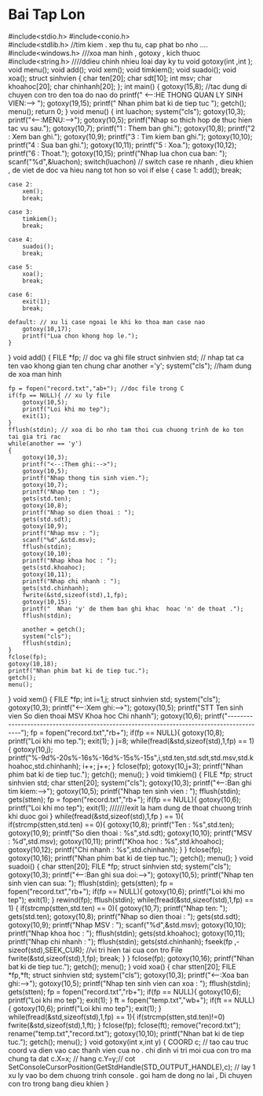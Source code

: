 # Bai Tap Lon
#include<stdio.h>
#include<conio.h>     
#include<stdlib.h>   //tim kiem . xep thu tu, cap phat bo nho ....
#include<windows.h> ///xoa man hinh , gotoxy , kich thuoc  
#include<string.h> ////ddieu chinh nhieu loai day ky tu
void gotoxy(int ,int ); 
void menu();
void add();
void xem();
void timkiem();
void suadoi();
void xoa();
struct sinhvien
{
    char ten[20];
    char sdt[10];
    int msv;
    char khoahoc[20];
    char chinhanh[20];
};
int main()
{
    gotoxy(15,8); //tac dung di chuyen con tro den toa do nao do
    printf("                          <--:HE THONG QUAN LY SINH VIEN:-->              ");
    gotoxy(19,15);
    printf("                         Nhan phim bat ki de tiep tuc                    ");
    getch();
    menu();
    return 0;
}
void menu()
{
    int luachon;
    system("cls");
    gotoxy(10,3);
    printf("<--:MENU:-->");
    gotoxy(10,5);
    printf("Nhap so thich hop de thuc hien tac vu sau.");
    gotoxy(10,7);
    printf("1 : Them ban ghi.");
    gotoxy(10,8);
    printf("2 : Xem ban ghi.");
    gotoxy(10,9);
    printf("3 : Tim kiem ban ghi.");
    gotoxy(10,10);
    printf("4 : Sua ban ghi.");
    gotoxy(10,11);
    printf("5 : Xoa.");
    gotoxy(10,12);
    printf("6 : Thoat.");
    gotoxy(10,15);
    printf("Nhap lua chon cua ban: ");
    scanf("%d",&luachon);
    switch(luachon)   // switch case re nhanh , dieu khien , de viet de doc va hieu nang tot hon so voi if else
    {
    case 1:
        add();
        break;

    case 2:
        xem();
        break;

    case 3:
        timkiem();
        break;

    case 4:
        suadoi();
        break;

    case 5:
        xoa();
        break;

    case 6:
        exit(1);
        break;

    default: // xu li case ngoai le khi ko thoa man case nao
        gotoxy(10,17);
        printf("Lua chon khong hop le.");
    }
}
void add()
{
    FILE *fp; // doc va ghi file
    struct sinhvien std; // nhap tat ca ten vao khong gian ten chung
    char another ='y';
    system("cls"); //ham dung de xoa man hinh

    fp = fopen("record.txt","ab+"); //doc file trong C
    if(fp == NULL){ // xu ly file 
        gotoxy(10,5);
        printf("Loi khi mo tep");
        exit(1);
    }
    fflush(stdin); // xoa di bo nho tam thoi cua chuong trinh de ko ton tai gia tri rac 
    while(another == 'y')
    {
        gotoxy(10,3);
        printf("<--:Them ghi:-->");
        gotoxy(10,5);
        printf("Nhap thong tin sinh vien.");
        gotoxy(10,7);
        printf("Nhap ten : ");
        gets(std.ten);
        gotoxy(10,8);
        printf("Nhap so dien thoai : ");
        gets(std.sdt);
        gotoxy(10,9);
        printf("Nhap msv : ");
        scanf("%d",&std.msv);
        fflush(stdin);
        gotoxy(10,10);
        printf("Nhap khoa hoc : ");
        gets(std.khoahoc);
        gotoxy(10,11);
        printf("Nhap chi nhanh : ");
        gets(std.chinhanh);
        fwrite(&std,sizeof(std),1,fp);
        gotoxy(10,15);
        printf("  Nhan 'y' de them ban ghi khac  hoac 'n' de thoat .");
        fflush(stdin);

        another = getch();
        system("cls");
        fflush(stdin);
    }
    fclose(fp);
    gotoxy(10,18);
    printf("Nhan phim bat ki de tiep tuc.");
    getch();
    menu();
}
void xem()
{
    FILE *fp;
    int i=1,j;
    struct sinhvien std;
    system("cls");
    gotoxy(10,3);
    printf("<--:Xem ghi:-->");
    gotoxy(10,5);
    printf("STT      Ten sinh vien      So dien thoai       MSV         Khoa hoc          Chi nhanh");
    gotoxy(10,6);
    printf("------------------------------------------------------------------------------------------");
    fp = fopen("record.txt","rb+");
    if(fp == NULL){
        gotoxy(10,8);
        printf("Loi khi mo tep.");
        exit(1);
    }
    j=8;
    while(fread(&std,sizeof(std),1,fp) == 1){
        gotoxy(10,j);
        printf("%-9d%-20s%-16s%-16d%-15s%-15s",i,std.ten,std.sdt,std.msv,std.khoahoc,std.chinhanh);
        i++;
        j++;
    }
    fclose(fp);
    gotoxy(10,j+3);
    printf("Nhan phim bat ki de tiep tuc.");
    getch();
    menu();
}
void timkiem()
{
    FILE *fp;
    struct sinhvien std;
    char stten[20];
    system("cls");
    gotoxy(10,3);
    printf("<--:Ban ghi tim kiem:-->");
    gotoxy(10,5);
    printf("Nhap ten sinh vien : ");
    fflush(stdin);
    gets(stten);
    fp = fopen("record.txt","rb+");
    if(fp == NULL){
        gotoxy(10,6);
        printf("Loi khi mo tep");
        exit(1);                         ///////exit la ham dung de thoat chuong trinh khi duoc goi 
    }
    while(fread(&std,sizeof(std),1,fp ) == 1){
        if(strcmp(stten,std.ten) == 0){
            gotoxy(10,8);
            printf("Ten : %s",std.ten);
            gotoxy(10,9);
            printf("So dien thoai : %s",std.sdt);
            gotoxy(10,10);
            printf("MSV : %d",std.msv);
            gotoxy(10,11);
            printf("Khoa hoc : %s",std.khoahoc);
            gotoxy(10,12);
            printf("Chi nhanh : %s",std.chinhanh);
        }
    }
    fclose(fp);
    gotoxy(10,16);
    printf("Nhan phim bat ki de tiep tuc.");
    getch();
    menu();
}
void suadoi()
{
    char stten[20];
    FILE *fp;
    struct sinhvien std;
    system("cls");
    gotoxy(10,3);
    printf("<--:Ban ghi sua doi:-->");
    gotoxy(10,5);
    printf("Nhap ten sinh vien can sua: ");
    fflush(stdin);
    gets(stten);
    fp = fopen("record.txt","rb+");
    if(fp == NULL){
        gotoxy(10,6);
        printf("Loi khi mo tep");
        exit(1);
    }
    rewind(fp);
    fflush(stdin);
    while(fread(&std,sizeof(std),1,fp) == 1)
    {
        if(strcmp(stten,std.ten) == 0){
            gotoxy(10,7);
            printf("Nhap ten: ");
            gets(std.ten);
            gotoxy(10,8);
            printf("Nhap so dien thoai : ");
            gets(std.sdt);
            gotoxy(10,9);
            printf("Nhap MSV : ");
            scanf("%d",&std.msv);
            gotoxy(10,10);
            printf("Nhap khoa hoc : ");
            fflush(stdin);
            gets(std.khoahoc);
            gotoxy(10,11);
            printf("Nhap chi nhanh : ");
            fflush(stdin);
            gets(std.chinhanh);
            fseek(fp ,-sizeof(std),SEEK_CUR); //vi tri hien tai cua con tro File 
            fwrite(&std,sizeof(std),1,fp);
            break;
        }
    }
    fclose(fp);
    gotoxy(10,16);
    printf("Nhan bat ki de tiep tuc.");
    getch();
    menu();
}
void xoa()
{
    char stten[20];
    FILE *fp,*ft;
    struct sinhvien std;
    system("cls");
    gotoxy(10,3);
    printf("<--:Xoa ban ghi:-->");
    gotoxy(10,5);
    printf("Nhap ten sinh vien can xoa : ");
    fflush(stdin);
    gets(stten);
    fp = fopen("record.txt","rb+");
    if(fp == NULL){
        gotoxy(10,6);
        printf("Loi khi mo tep");
        exit(1);
    }
    ft = fopen("temp.txt","wb+");
    if(ft == NULL){
        gotoxy(10,6);
        printf("Loi khi mo tep");
        exit(1);
    }
    while(fread(&std,sizeof(std),1,fp) == 1){
        if(strcmp(stten,std.ten)!=0)
            fwrite(&std,sizeof(std),1,ft);
    }
    fclose(fp);
    fclose(ft);
    remove("record.txt");
    rename("temp.txt","record.txt");
    gotoxy(10,10);
    printf("Nhan bat ki de tiep tuc.");
    getch();
    menu();
}
void gotoxy(int x,int y)
{
        COORD c; // tao cau truc coord va dien vao cac thanh vien cua no . chi dinh vi tri moi cua con tro ma chung ta dat
        c.X=x; // hang
        c.Y=y;// cot
        SetConsoleCursorPosition(GetStdHandle(STD_OUTPUT_HANDLE),c); // lay 1 xu ly vao bo dem chuong trinh console . goi ham de dong no lai , Di chuyen con tro trong bang dieu khien 
}
